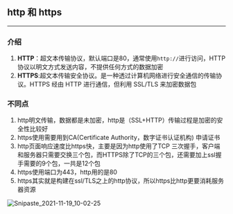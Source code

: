 ## http 和 https

---

### 介绍

1. **HTTP**：超文本传输协议，默认端口是80，通常使用`http://`进行访问，HTTP 协议以明文方式发送内容，不提供任何方式的数据加密
2. **HTTPS**:超文本传输安全协议。是一种透过计算机网络进行安全通信的传输协议。HTTPS 经由 HTTP 进行通信，但利用 SSL/TLS 来加密数据包

### 不同点

1. http明文传输，数据都是未加密，http是（SSL+HTTP）传输过程是加密的安全性比较好
2. https使用需要用到CA(Certificate Authority，数字证书认证机构) 申请证书
3. http页面响应速度比https快，主要是因为http使用了TCP 三次握手，客户端和服务器只需要交换三个包，而HTTPS除了TCP的三个包，还需要加上ssl握手需要的9个包，一共是12个包
4. https使用端口为443，http用的是80
5. https其实就是构建在ssl/TLS之上的http协议，所以https比http更要消耗服务器资源

![Snipaste_2021-11-19_10-02-25](https://github.com/itdfq/study/edit/main/网络原理/image/Snipaste_2021-11-19_10-02-25.png)
